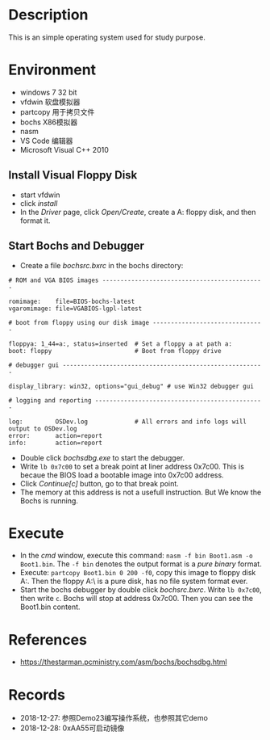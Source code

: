 # Description

This is an simple operating system used for study purpose.

# Environment
- windows 7 32 bit
- vfdwin 软盘模拟器
- partcopy 用于拷贝文件
- bochs X86模拟器
- nasm
- VS Code 编辑器
- Microsoft Visual C++ 2010

## Install Visual Floppy Disk
- start vfdwin
- click *install*
- In the *Driver* page, click *Open/Create*, create a A: floppy disk, and then format it.

## Start Bochs and Debugger
- Create a file *bochsrc.bxrc* in the bochs directory:

```
# ROM and VGA BIOS images ---------------------------------------------
 
romimage:    file=BIOS-bochs-latest
vgaromimage: file=VGABIOS-lgpl-latest 
 
# boot from floppy using our disk image -------------------------------
 
floppya: 1_44=a:, status=inserted  # Set a floppy a at path a:
boot: floppy                       # Boot from floppy drive

# debugger gui --------------------------------------------------------

display_library: win32, options="gui_debug" # use Win32 debugger gui
 
# logging and reporting -----------------------------------------------
 
log:         OSDev.log             # All errors and info logs will output to OSDev.log
error:       action=report 
info:        action=report
```

- Double click *bochsdbg.exe* to start the debugger.
- Write `lb 0x7c00` to set a break point at liner address 0x7c00. This is becaue the BIOS load a bootable image into 0x7c00 address.
- Click *Continue[c]* button, go to that break point.
- The memory at this address is not a usefull instruction. But We know the Bochs is running.

# Execute
- In the *cmd* window, execute this command: `nasm -f bin Boot1.asm -o Boot1.bin`. The `-f bin` denotes the output format is a *pure binary* format.
- Execute: `partcopy Boot1.bin 0 200 -f0`, copy this image to floppy disk A:. Then the floppy A:\ is a pure disk, has no file system format ever.
- Start the bochs debugger by double click *bochsrc.bxrc*. Write `lb 0x7c00`, then write `c`. Bochs will stop at address 0x7c00. Then you can see the Boot1.bin content.

# References

- https://thestarman.pcministry.com/asm/bochs/bochsdbg.html


# Records
- 2018-12-27: 参照Demo23编写操作系统，也参照其它demo
- 2018-12-28: 0xAA55可启动镜像